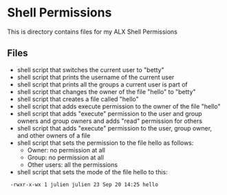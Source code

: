# Shell Permissions

This is directory contains files for my ALX Shell Permissions

## Files

* shell script that switches the current user to "betty"
* shell script that prints the username of the current user
* shell script that prints all the groups a current user is part of
* shell script that changes the owner of the file "hello" to "betty"
* shell script that creates a file called "hello"
* shell script that adds execute permission to the owner of the file "hello"
* shell script that adds "execute" permission to the user and group owners and group owners and adds "read" permission for others
* shell script that adds "execute" permission to the user, group owner, and other owners of a file
* shell script that sets the permission to the file hello as follows:
	* Owner: no permission at all
	* Group: no permission at all
	* Other users: all the permissions
* shell script that sets the mode of the file hello to this:
```
 -rwxr-x-wx 1 julien julien 23 Sep 20 14:25 hello
```

